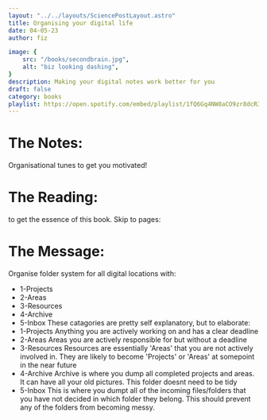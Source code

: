 ```yaml
---
layout: "../../layouts/SciencePostLayout.astro"
title: Organising your digital life
date: 04-05-23
author: fiz

image: {
    src: "/books/secondbrain.jpg",
    alt: "biz looking dashing",
}
description: Making your digital notes work better for you
draft: false
category: books
playlist: https://open.spotify.com/embed/playlist/1fQ6Gq4NW8aCO9zr8dcR3q?utm_source=generator&theme=0
---
```


# The Notes:
Organisational tunes to get you motivated!


# The Reading:
to get the essence of this book. Skip to pages: 

# The Message:
Organise folder system for all digital locations with:
- 1-Projects
- 2-Areas
- 3-Resources
- 4-Archive
- 5-Inbox
These catagories are pretty self explanatory, but to elaborate:
- 1-Projects
Anything you are actively working on and has a clear deadline
- 2-Areas
Areas you are actively responsible for but without a deadline
- 3-Resources
Resources are essentially 'Areas' that you are not actively involved in. They are likely to become 'Projects' or 'Areas' at somepoint in the near future
- 4-Archive
Archive is where you dump all completed projects and areas. It can have all your old pictures. This folder doesnt need to be tidy
- 5-Inbox
This is where you dumpt all of the incoming files/folders that you have not decided in which folder they belong. This should prevent any of the folders from becoming messy.

